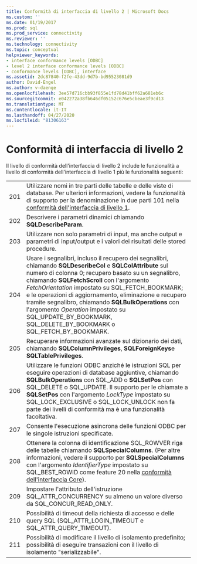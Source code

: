 ```yaml
---
title: Conformità di interfaccia di livello 2 | Microsoft Docs
ms.custom: ''
ms.date: 01/19/2017
ms.prod: sql
ms.prod_service: connectivity
ms.reviewer: ''
ms.technology: connectivity
ms.topic: conceptual
helpviewer_keywords:
- interface conformance levels [ODBC]
- level 2 interface conformance levels [ODBC]
- conformance levels [ODBC], interface
ms.assetid: 2dc87840-f2fe-43dd-9d7b-bd95523081d9
author: David-Engel
ms.author: v-daenge
ms.openlocfilehash: 3ee57d716cbb93f855e1fd78d41bff62a681eb6c
ms.sourcegitcommit: e042272a38fb646df05152c676e5cbeae3f9cd13
ms.translationtype: MT
ms.contentlocale: it-IT
ms.lasthandoff: 04/27/2020
ms.locfileid: "81306163"
---
```

# <a name="level-2-interface-conformance"></a>Conformità di interfaccia di livello 2
Il livello di conformità dell'interfaccia di livello 2 include le funzionalità a livello di conformità dell'interfaccia di livello 1 più le funzionalità seguenti:  
  
|||  
|-|-|  
|201|Utilizzare nomi in tre parti delle tabelle e delle viste di database. Per ulteriori informazioni, vedere la funzionalità di supporto per la denominazione in due parti 101 nella [conformità dell'interfaccia di livello 1](../../../odbc/reference/develop-app/level-1-interface-conformance.md).|  
|202|Descrivere i parametri dinamici chiamando **SQLDescribeParam**.|  
|203|Utilizzare non solo parametri di input, ma anche output e parametri di input/output e i valori dei risultati delle stored procedure.|  
|204|Usare i segnalibri, incluso il recupero dei segnalibri, chiamando **SQLDescribeCol** e **SQLColAttribute** sul numero di colonna 0; recupero basato su un segnalibro, chiamando **SQLFetchScroll** con l'argomento *FetchOrientation* impostato su SQL_FETCH_BOOKMARK; e le operazioni di aggiornamento, eliminazione e recupero tramite segnalibro, chiamando **SQLBulkOperations** con l'argomento *Operation* impostato su SQL_UPDATE_BY_BOOKMARK, SQL_DELETE_BY_BOOKMARK o SQL_FETCH_BY_BOOKMARK.|  
|205|Recuperare informazioni avanzate sul dizionario dei dati, chiamando **SQLColumnPrivileges**, **SQLForeignKeys**e **SQLTablePrivileges**.|  
|206|Utilizzare le funzioni ODBC anziché le istruzioni SQL per eseguire operazioni di database aggiuntive, chiamando **SQLBulkOperations** con SQL_ADD o **SQLSetPos** con SQL_DELETE o SQL_UPDATE. Il supporto per le chiamate a **SQLSetPos** con l'argomento *LockType* impostato su SQL_LOCK_EXCLUSIVE o SQL_LOCK_UNLOCK non fa parte dei livelli di conformità ma è una funzionalità facoltativa.|  
|207|Consente l'esecuzione asincrona delle funzioni ODBC per le singole istruzioni specificate.|  
|208|Ottenere la colonna di identificazione SQL_ROWVER riga delle tabelle chiamando **SQLSpecialColumns**. (Per altre informazioni, vedere il supporto per **SQLSpecialColumns** con l'argomento *IdentifierType* impostato su SQL_BEST_ROWID come feature 20 nella [conformità dell'interfaccia Core](../../../odbc/reference/develop-app/core-interface-conformance.md)).|  
|209|Impostare l'attributo dell'istruzione SQL_ATTR_CONCURRENCY su almeno un valore diverso da SQL_CONCUR_READ_ONLY.|  
|210|Possibilità di timeout della richiesta di accesso e delle query SQL (SQL_ATTR_LOGIN_TIMEOUT e SQL_ATTR_QUERY_TIMEOUT).|  
|211|Possibilità di modificare il livello di isolamento predefinito; possibilità di eseguire transazioni con il livello di isolamento "serializzabile".|
